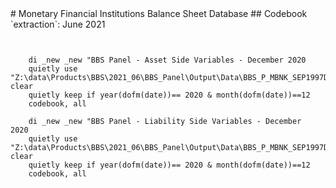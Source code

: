 <meta charset="utf-8"/>
# Monetary Financial Institutions Balance Sheet Database
## Codebook
`extraction`: June 2021

```s/


    di _new _new "BBS Panel - Asset Side Variables - December 2020
    quietly use "Z:\data\Products\BBS\2021_06\BBS_Panel\Output\Data\BBS_P_MBNK_SEP1997DEC2020_JUN21_ASSET_V01.dta", clear
    quietly keep if year(dofm(date))== 2020 & month(dofm(date))==12
    codebook, all

    di _new _new "BBS Panel - Liability Side Variables - December  2020
    quietly use "Z:\data\Products\BBS\2021_06\BBS_Panel\Output\Data\BBS_P_MBNK_SEP1997DEC2020_JUN21_LIAB_V01.dta", clear
    quietly keep if year(dofm(date))== 2020 & month(dofm(date))==12
    codebook, all


```
